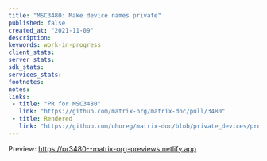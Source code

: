 ```yaml
---
title: "MSC3480: Make device names private"
published: false
created_at: "2021-11-09"
description:
keywords: work-in-progress
client_stats:
server_stats:
sdk_stats:
services_stats:
footnotes:
notes:
links:
 - title: "PR for MSC3480"
   link: "https://github.com/matrix-org/matrix-doc/pull/3480"
 - title: Rendered
   link: "https://github.com/uhoreg/matrix-doc/blob/private_devices/proposals/3480-private-device-names.md"
---
```


<!-- Replace -->
Preview: https://pr3480--matrix-org-previews.netlify.app
<!-- Replace -->

